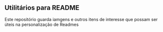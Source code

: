 ## Utilitários para README

Este repositório guarda iamgens e outros itens de interesse que possam ser úteis na personalização de Readmes 
